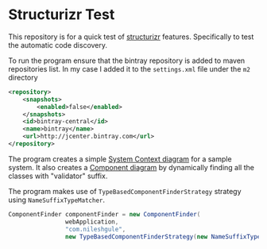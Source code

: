 # Structurizr Test
This repository is for a quick test of [structurizr](https://structurizr.com) features. Specifically to test the automatic code discovery.

To run the program ensure that the bintray repository is added to maven repositories list. In my case I added it to the `settings.xml` file under the `m2` directory

```xml
<repository>
    <snapshots>
        <enabled>false</enabled>
    </snapshots>
    <id>bintray-central</id>
    <name>bintray</name>
    <url>http://jcenter.bintray.com</url>
</repository>
```

The program creates a simple [System Context diagram](Images/structurizr-36812-SystemContext.png) for a sample system. It also creates a [Component diagram](Images/structurizr-36812-Components.png) by dynamically finding all the classes with "validator" suffix.

The program makes use of `TypeBasedComponentFinderStrategy` strategy using `NameSuffixTypeMatcher`.

```java
ComponentFinder componentFinder = new ComponentFinder(
                webApplication,
                "com.nileshgule",
                new TypeBasedComponentFinderStrategy(new NameSuffixTypeMatcher("Validator", "Validator implementations", "Java")));
```  
